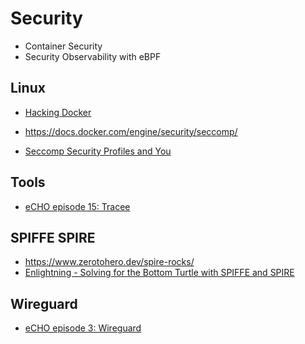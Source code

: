 # Security

* Container Security
* Security Observability with eBPF

## Linux

* [Hacking Docker](https://www.youtube.com/playlist?list=PLBf0hzazHTGNv0-GVWZoveC49pIDHEHbn)

* https://docs.docker.com/engine/security/seccomp/
* [Seccomp Security Profiles and You](https://www.youtube.com/watch?v=OPuu8wsu2Zc&ab_channel=CNCF%5BCloudNativeComputingFoundation%5D)

## Tools

* [eCHO episode 15: Tracee](https://www.youtube.com/watch?v=aOgidMoPz9A&list=PLDg_GiBbAx-mY3VFLPbLHcxo6wUjejAOC&index=114&ab_channel=eBPF%26CiliumCommunity)

## SPIFFE SPIRE

* https://www.zerotohero.dev/spire-rocks/
* [Enlightning - Solving for the Bottom Turtle with SPIFFE and SPIRE](https://youtu.be/EB6AJTkspTM?list=PLAdzTan_eSPSaKSaWqZiC0A2Cbej_UX6v)

## Wireguard

* [eCHO episode 3: Wireguard]( youtube.com/watch?v=-awkPi3D60E&ab_channel=eBPF%26CiliumCommunity)